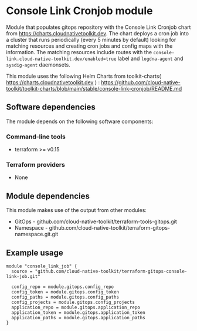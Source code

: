 # Console Link Cronjob module

Module that populates  gitops repository with the Console Link Cronjob chart from https://charts.cloudnativetoolkit.dev. The chart deploys a cron job into a cluster that runs periodically (every 5 minutes by default) looking for matching resources and creating cron jobs and config maps with the information. The matching resources include routes with the `console-link.cloud-native-toolkit.dev/enabled=true` label and `logdna-agent` and `sysdig-agent` daemonsets.

This module uses the following Helm Charts from toolkit-charts( https://charts.cloudnativetoolkit.dev ) : https://github.com/cloud-native-toolkit/toolkit-charts/blob/main/stable/console-link-cronjob/README.md

## Software dependencies

The module depends on the following software components:

### Command-line tools

- terraform >= v0.15

### Terraform providers

- None

## Module dependencies

This module makes use of the output from other modules:

- GitOps - github.com/cloud-native-toolkit/terraform-tools-gitops.git
- Namespace - github.com/cloud-native-toolkit/terraform-gitops-namespace.git.git

## Example usage

```hcl-terraform
module "console_link_job" {
  source = "github.com/cloud-native-toolkit/terraform-gitops-console-link-job.git"

  config_repo = module.gitops.config_repo
  config_token = module.gitops.config_token
  config_paths = module.gitops.config_paths
  config_projects = module.gitops.config_projects
  application_repo = module.gitops.application_repo
  application_token = module.gitops.application_token
  application_paths = module.gitops.application_paths
}
```

